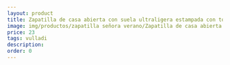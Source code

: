 ```yaml
---
layout: product
title: Zapatilla de casa abierta con suela ultraligera estampada con topos 
image: img/productos/zapatilla señora verano/Zapatilla de casa abierta con suela ultraligera estampada con topos =23=vulladi.webp
price: 23
tags: vulladi
description: 
order: 0
---
```

